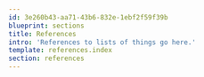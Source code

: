 ```yaml
---
id: 3e260b43-aa71-43b6-832e-1ebf2f59f39b
blueprint: sections
title: References
intro: 'References to lists of things go here.'
template: references.index
section: references
---
```

